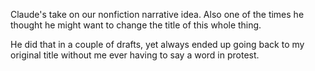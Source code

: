 Claude's take on our nonfiction narrative idea. 
Also one of the times he thought he might want to change the title of this whole thing. 

He did that in a couple of drafts, yet always ended up going back to my original title without me ever having to say a word in protest.
